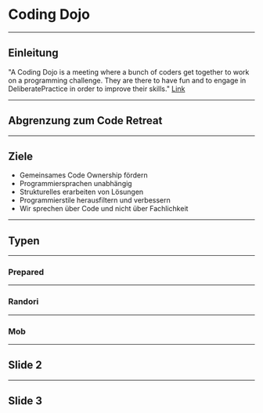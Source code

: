 # Coding Dojo

---

## Einleitung

"A Coding Dojo is a meeting where a bunch of coders get together to work on a programming challenge. They are there to have fun and to engage in DeliberatePractice in order to improve their skills."
[Link](https://codingdojo.org/practices/WhatIsCodingDojo/)

---

## Abgrenzung zum Code Retreat


----

## Ziele

- Gemeinsames Code Ownership fördern
- Programmiersprachen unabhängig
- Strukturelles erarbeiten von Lösungen
- Programmierstile herausfiltern und verbessern
- Wir sprechen über Code und nicht über Fachlichkeit

----

## Typen

---

### Prepared

---

### Randori

---

### Mob


---

## Slide 2
---
## Slide 3